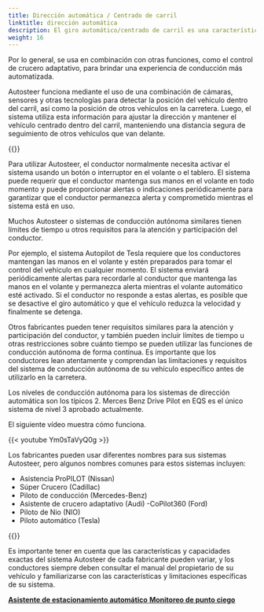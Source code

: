 ```yaml
---
title: Dirección automática / Centrado de carril
linktitle: dirección automática
description: El giro automático/centrado de carril es una característica de algunos sistemas avanzados de asistencia al conductor que permite que un vehículo se conduzca automáticamente dentro de un carril en una autopista o autopista.
weight: 16
---
```

<!-- markdownlint-disable MD033 -->

Por lo general, se usa en combinación con otras funciones, como el control de crucero adaptativo, para brindar una experiencia de conducción más automatizada.

Autosteer funciona mediante el uso de una combinación de cámaras, sensores y otras tecnologías para detectar la posición del vehículo dentro del carril, así como la posición de otros vehículos en la carretera. Luego, el sistema utiliza esta información para ajustar la dirección y mantener el vehículo centrado dentro del carril, manteniendo una distancia segura de seguimiento de otros vehículos que van delante.

{{<evkxdisplayaddarticle />}}

Para utilizar Autosteer, el conductor normalmente necesita activar el sistema usando un botón o interruptor en el volante o el tablero. El sistema puede requerir que el conductor mantenga sus manos en el volante en todo momento y puede proporcionar alertas o indicaciones periódicamente para garantizar que el conductor permanezca alerta y comprometido mientras el sistema está en uso.

Muchos Autosteer o sistemas de conducción autónoma similares tienen límites de tiempo u otros requisitos para la atención y participación del conductor.

Por ejemplo, el sistema Autopilot de Tesla requiere que los conductores mantengan las manos en el volante y estén preparados para tomar el control del vehículo en cualquier momento. El sistema enviará periódicamente alertas para recordarle al conductor que mantenga las manos en el volante y permanezca alerta mientras el volante automático esté activado. Si el conductor no responde a estas alertas, es posible que se desactive el giro automático y que el vehículo reduzca la velocidad y finalmente se detenga.

Otros fabricantes pueden tener requisitos similares para la atención y participación del conductor, y también pueden incluir límites de tiempo u otras restricciones sobre cuánto tiempo se pueden utilizar las funciones de conducción autónoma de forma continua. Es importante que los conductores lean atentamente y comprendan las limitaciones y requisitos del sistema de conducción autónoma de su vehículo específico antes de utilizarlo en la carretera.

Los niveles de conducción autónoma para los sistemas de dirección automática son los típicos 2. Merces Benz Drive Pilot en EQS es el único sistema de nivel 3 aprobado actualmente.

El siguiente vídeo muestra cómo funciona.

{{< youtube Ym0sTaVyQ0g >}}

Los fabricantes pueden usar diferentes nombres para sus sistemas Autosteer, pero algunos nombres comunes para estos sistemas incluyen:

- Asistencia ProPILOT (Nissan)
- Súper Crucero (Cadillac)
- Piloto de conducción (Mercedes-Benz)
- Asistente de crucero adaptativo (Audi)
-CoPilot360 (Ford)
- Piloto de Nio (NIO)
- Piloto automático (Tesla)

{{<evkxdisplayaddarticle />}}

Es importante tener en cuenta que las características y capacidades exactas del sistema Autosteer de cada fabricante pueden variar, y los conductores siempre deben consultar el manual del propietario de su vehículo y familiarizarse con las características y limitaciones específicas de su sistema.

<div class="mt-3 mb-3">
     <a href="../automaticemergencysteering/" class="text-decoration-none text-black"><strong><i class="bi-arrow-left"></i> Asistente de estacionamiento automático</strong> </a>
     <a href="../blindspotmonitoring/" class="text-decoration-none text-black float-end"><strong>Monitoreo de punto ciego <i class="bi-arrow-right"></i></strong></a>
</div>